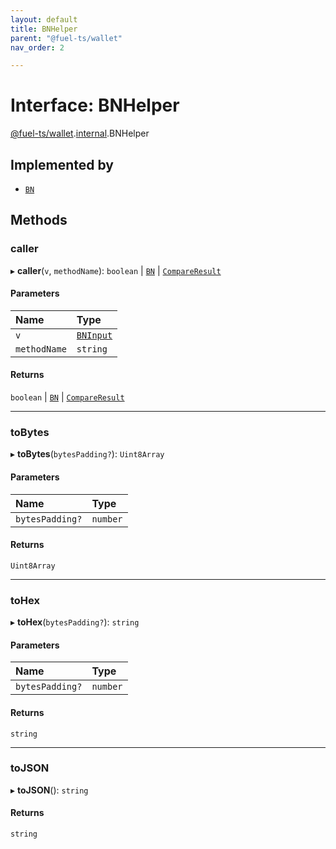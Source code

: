 ```yaml
---
layout: default
title: BNHelper
parent: "@fuel-ts/wallet"
nav_order: 2

---
```


# Interface: BNHelper

[@fuel-ts/wallet](../index.md).[internal](../namespaces/internal.md).BNHelper

## Implemented by

- [`BN`](../classes/internal-BN.md)

## Methods

### caller

▸ **caller**(`v`, `methodName`): `boolean` \| [`BN`](../classes/internal-BN.md) \| [`CompareResult`](../namespaces/internal.md#compareresult)

#### Parameters

| Name | Type |
| :------ | :------ |
| `v` | [`BNInput`](../namespaces/internal.md#bninput) |
| `methodName` | `string` |

#### Returns

`boolean` \| [`BN`](../classes/internal-BN.md) \| [`CompareResult`](../namespaces/internal.md#compareresult)

___

### toBytes

▸ **toBytes**(`bytesPadding?`): `Uint8Array`

#### Parameters

| Name | Type |
| :------ | :------ |
| `bytesPadding?` | `number` |

#### Returns

`Uint8Array`

___

### toHex

▸ **toHex**(`bytesPadding?`): `string`

#### Parameters

| Name | Type |
| :------ | :------ |
| `bytesPadding?` | `number` |

#### Returns

`string`

___

### toJSON

▸ **toJSON**(): `string`

#### Returns

`string`
